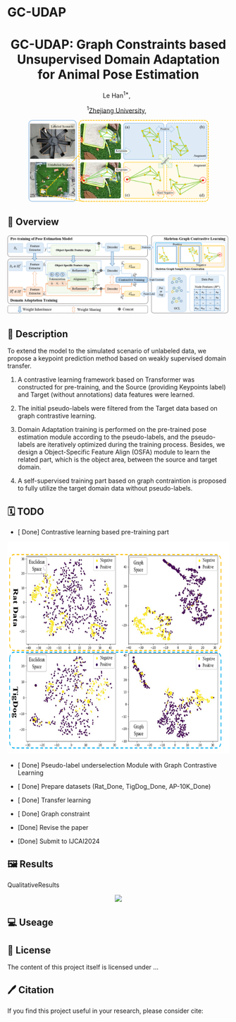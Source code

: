 # GC-UDAP

<div align="center">

<h1> GC-UDAP: Graph Constraints based Unsupervised Domain Adaptation for Animal Pose Estimation </h1>
Le Han<sup>1*</sup>, &nbsp;
 
 <sup>1</sup>[Zhejiang University](https://www.zju.edu.cn/english/), &nbsp;
 </div>
 <p align="center">
  <img width="409" height="185" src="./figs/intro.png">
</p>
 
 ## 🚀 Overview
<p align="center">
  <img src="./figs/architecture.png">
</p>

## 📖 Description
To extend the model to the simulated scenario of unlabeled data, we propose a keypoint prediction method based on weakly supervised domain transfer.
1. A contrastive learning framework based on Transformer was constructed for pre-training, and the Source (providing Keypoints label) and Target (without annotations) data features were learned.

2. The initial pseudo-labels were filtered from the Target data based on graph contrastive learning.

3. Domain Adaptation training is performed on the pre-trained pose estimation module according to the pseudo-labels, and the pseudo-labels are iteratively optimized during the training process. Besides, we design a Object-Specific Feature Align (OSFA) module to learn the related part, which is the object area, between the source and target domain.
   
4. A self-supervised training part based on graph contraintion is proposed to fully utilize the target domain data without pseudo-labels. 


## 🗓️ TODO
- [ Done] Contrastive learning based pre-training part 
<p align="center">
  <img width="730" height="480" src="./figs/cluster.png">
</p>

- [ Done] Pseudo-label underselection Module with Graph Contrastive Learning

- [ Done] Prepare datasets (Rat_Done, TigDog_Done, AP-10K_Done)

- [ Done] Transfer learning

- [ Done] Graph constraint
  
- [Done] Revise the paper

- [Done] Submit to IJCAI2024


## 🖼️ Results
QualitativeResults
<p align="center">
  <img src="./figs/QualitativeResults.jpg">
</p>


## 💻 Useage


## 🎫 License

The content of this project itself is licensed under ...

## 🖊️ Citation


If you find this project useful in your research, please consider cite:


```BibTeX
